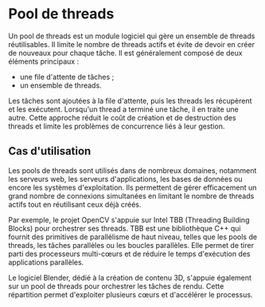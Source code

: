 # Pool de threads

Un pool de threads est un module logiciel qui gère un ensemble de threads réutilisables. Il limite le nombre de threads actifs et évite de devoir en créer de nouveaux pour chaque tâche. Il est généralement composé de deux éléments principaux :

- une file d'attente de tâches ;
- un ensemble de threads.

Les tâches sont ajoutées à la file d'attente, puis les threads les récupèrent et les exécutent. Lorsqu'un thread a terminé une tâche, il en traite une autre. Cette approche réduit le coût de création et de destruction des threads et limite les problèmes de concurrence liés à leur gestion.

## Cas d'utilisation

Les pools de threads sont utilisés dans de nombreux domaines, notamment les serveurs web, les serveurs d'applications, les bases de données ou encore les systèmes d'exploitation. Ils permettent de gérer efficacement un grand nombre de connexions simultanées en limitant le nombre de threads actifs tout en réutilisant ceux déjà créés.

Par exemple, le projet OpenCV s'appuie sur Intel TBB (Threading Building Blocks) pour orchestrer ses threads. TBB est une bibliothèque C++ qui fournit des primitives de parallélisme de haut niveau, telles que les pools de threads, les tâches parallèles ou les boucles parallèles. Elle permet de tirer parti des processeurs multi-cœurs et de réduire le temps d'exécution des applications parallèles.

Le logiciel Blender, dédié à la création de contenu 3D, s'appuie également sur un pool de threads pour orchestrer les tâches de rendu. Cette répartition permet d'exploiter plusieurs cœurs et d'accélérer le processus.

